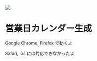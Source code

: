 <img src="https://img.shields.io/badge/-Javascript-F7DF1E.svg?logo=javascript&style=for-the-badge">

# 営業日カレンダー生成

Google Chrome, Firefox で動くよ

Safari, ios には対応できなかったよ
